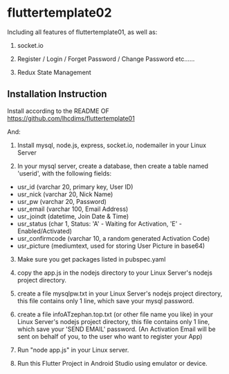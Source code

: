 # fluttertemplate02

Including all features of fluttertemplate01, as well as:

1. socket.io

2. Register / Login / Forget Password / Change Password etc......

3. Redux State Management


## Installation Instruction

Install according to the README OF https://github.com/lhcdims/fluttertemplate01

And:

1. Install mysql, node.js, express, socket.io, nodemailer in your Linux Server

2. In your mysql server, create a database, then create a table named 'userid', with the following fields:

- usr_id (varchar 20, primary key, User ID)
- usr_nick (varchar 20, Nick Name)
- usr_pw (varchar 20, Password)
- usr_email (varchar 100, Email Address)
- usr_joindt (datetime, Join Date & Time)
- usr_status (char 1, Status: 'A' - Waiting for Activation, 'E' - Enabled/Activated)
- usr_confirmcode (varchar 10, a random generated Activation Code)
- usr_picture (mediumtext, used for storing User Picture in base64)

3. Make sure you get packages listed in pubspec.yaml

4. copy the app.js in the nodejs directory to your Linux Server's nodejs project directory.

5. create a file mysqlpw.txt in your Linux Server's nodejs project directory, this file contains only 1 line, which save your mysql password.

6. create a file infoATzephan.top.txt (or other file name you like) in your Linux Server's nodejs project directory, this file contains only 1 line, which save your 'SEND EMAIL' password.  (An Activation Email will be sent on behalf of you, to the user who want to register your App)

7. Run "node app.js" in your Linux server.

8. Run this Flutter Project in Android Studio using emulator or device.